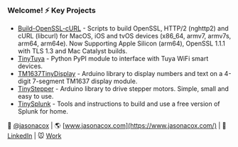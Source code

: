### Welcome! ⚡ Key Projects

- [Build-OpenSSL-cURL](https://github.com/jasonacox/Build-OpenSSL-cURL) - Scripts to build OpenSSL, HTTP/2 (nghttp2) and cURL (libcurl) for MacOS, iOS and tvOS devices (x86_64, armv7, armv7s, arm64, arm64e). Now Supporting Apple Silicon (arm64), OpenSSL 1.1.1 with TLS 1.3 and Mac Catalyst builds.
- [TinyTuya](https://github.com/jasonacox/tinytuya) - Python PyPI module to interface with Tuya WiFi smart devices.
- [TM1637TinyDisplay](https://github.com/jasonacox/TM1637TinyDisplay) - Arduino library to display numbers and text on a 4-digit 7-segment TM1637 display module.
- [TinyStepper](https://github.com/jasonacox/TinyStepper) - Arduino library to drive stepper motors. Simple, small and easy to use.
- [TinySplunk](https://github.com/jasonacox/TinySplunk) - Tools and instructions to build and use a free version of Splunk for home.

💬 [@jasonacox](https://twitter.com/jasonacox) | 🌎 [www.jasonacox.com](https://www.jasonacox.com/) | 🔗 [LinkedIn](https://www.linkedin.com/in/jasoncox3/) | 🐭 [Work](https://thewaltdisneycompany.com/)
<!--
**jasonacox/jasonacox** is a ✨ _special_ ✨ repository because its `README.md` (this file) appears on your GitHub profile.

Here are some ideas to get you started:

- 🔭 I’m currently working on ...
- 🌱 I’m currently learning ...
- 👯 I’m looking to collaborate on ...
- 🤔 I’m looking for help with ...
- 💬 Ask me about ...
- 📫 How to reach me: ...
- 😄 Pronouns: ...
- ⚡ Fun fact: ...
-->
